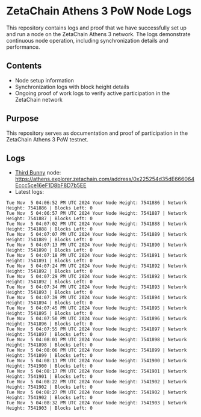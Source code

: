# ZetaChain Athens 3 PoW Node Logs
This repository contains logs and proof that we have successfully set up and run a node on the ZetaChain Athens 3 network. The logs demonstrate continuous node operation, including synchronization details and performance.

## Contents
- Node setup information
- Synchronization logs with block height details
- Ongoing proof of work logs to verify active participation in the ZetaChain network

## Purpose
This repository serves as documentation and proof of participation in the ZetaChain Athens 3 PoW testnet.

## Logs

- [Third Bunny](https://thirdbunny.xyz/) node: https://athens.explorer.zetachain.com/address/0x225254d35dE666064Eccc5ce16eF1D8bF8D7b5EE
- Latest logs:
```
Tue Nov  5 04:06:52 PM UTC 2024 Your Node Height: 7541886 | Network Height: 7541886 | Blocks Left: 0
Tue Nov  5 04:06:57 PM UTC 2024 Your Node Height: 7541887 | Network Height: 7541887 | Blocks Left: 0
Tue Nov  5 04:07:02 PM UTC 2024 Your Node Height: 7541888 | Network Height: 7541888 | Blocks Left: 0
Tue Nov  5 04:07:07 PM UTC 2024 Your Node Height: 7541889 | Network Height: 7541889 | Blocks Left: 0
Tue Nov  5 04:07:13 PM UTC 2024 Your Node Height: 7541890 | Network Height: 7541890 | Blocks Left: 0
Tue Nov  5 04:07:18 PM UTC 2024 Your Node Height: 7541891 | Network Height: 7541891 | Blocks Left: 0
Tue Nov  5 04:07:24 PM UTC 2024 Your Node Height: 7541892 | Network Height: 7541892 | Blocks Left: 0
Tue Nov  5 04:07:29 PM UTC 2024 Your Node Height: 7541892 | Network Height: 7541892 | Blocks Left: 0
Tue Nov  5 04:07:34 PM UTC 2024 Your Node Height: 7541893 | Network Height: 7541893 | Blocks Left: 0
Tue Nov  5 04:07:39 PM UTC 2024 Your Node Height: 7541894 | Network Height: 7541894 | Blocks Left: 0
Tue Nov  5 04:07:45 PM UTC 2024 Your Node Height: 7541895 | Network Height: 7541895 | Blocks Left: 0
Tue Nov  5 04:07:50 PM UTC 2024 Your Node Height: 7541896 | Network Height: 7541896 | Blocks Left: 0
Tue Nov  5 04:07:55 PM UTC 2024 Your Node Height: 7541897 | Network Height: 7541897 | Blocks Left: 0
Tue Nov  5 04:08:01 PM UTC 2024 Your Node Height: 7541898 | Network Height: 7541898 | Blocks Left: 0
Tue Nov  5 04:08:06 PM UTC 2024 Your Node Height: 7541899 | Network Height: 7541899 | Blocks Left: 0
Tue Nov  5 04:08:11 PM UTC 2024 Your Node Height: 7541900 | Network Height: 7541900 | Blocks Left: 0
Tue Nov  5 04:08:17 PM UTC 2024 Your Node Height: 7541901 | Network Height: 7541901 | Blocks Left: 0
Tue Nov  5 04:08:22 PM UTC 2024 Your Node Height: 7541902 | Network Height: 7541902 | Blocks Left: 0
Tue Nov  5 04:08:27 PM UTC 2024 Your Node Height: 7541902 | Network Height: 7541902 | Blocks Left: 0
Tue Nov  5 04:08:32 PM UTC 2024 Your Node Height: 7541903 | Network Height: 7541903 | Blocks Left: 0
```
